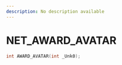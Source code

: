 ```yaml
---
description: No description available 
---
```


# NET\_AWARD_AVATAR

```cpp
int AWARD_AVATAR(int _Unk0);
```